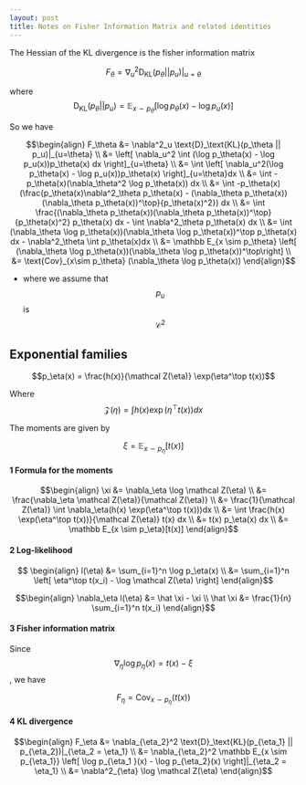 ```yaml
---
layout: post
title: Notes on Fisher Information Matrix and related identities
---
```


The Hessian of the KL divergence is the fisher information matrix

$$F_\theta = \nabla^2_u \text{D}_\text{KL}(p_\theta || p_u)|_{u=\theta} $$

where 
$$\text{D}_\text{KL}(p_\theta || p_u) = \mathbb E_{x \sim p_\theta} \left[ \log p_\theta(x) - \log {p_u(x)} \right]$$

So we have

$$\begin{align} F_\theta &= \nabla^2_u \text{D}_\text{KL}(p_\theta || p_u)|_{u=\theta} \\ &= \left[ \nabla_u^2 \int (\log p_\theta(x) - \log p_u(x))p_\theta(x) dx \right]_{u=\theta} \\ &= \int \left[ \nabla_u^2(\log p_\theta(x) - \log p_u(x))p_\theta(x) \right]_{u=\theta}dx \\ &= \int - p_\theta(x)(\nabla_\theta^2 \log p_\theta(x)) dx \\ &= \int -p_\theta(x)(\frac{p_\theta(x)\nabla^2_\theta p_\theta(x) - (\nabla_\theta p_\theta(x))(\nabla_\theta p_\theta(x))^\top}{p_\theta(x)^2}) dx \\ &= \int \frac{(\nabla_\theta p_\theta(x))(\nabla_\theta p_\theta(x))^\top}{p_\theta(x)^2} p_\theta(x) dx - \int \nabla^2_\theta p_\theta(x) dx \\ &= \int (\nabla_\theta \log p_\theta(x))(\nabla_\theta \log p_\theta(x))^\top p_\theta(x) dx - \nabla^2_\theta \int p_\theta(x)dx \\ &= \mathbb E_{x \sim p_\theta} \left[ (\nabla_\theta \log p_\theta(x))(\nabla_\theta \log p_\theta(x))^\top\right] \\ &= \text{Cov}_{x\sim p_\theta} (\nabla_\theta \log p_\theta(x)) \end{align}$$

- where we assume that $$p_u$$ is $$\mathcal C^2$$

## Exponential families

$$p_\eta(x) = \frac{h(x)}{\mathcal Z(\eta)} \exp(\eta^\top t(x))$$

Where $$\mathcal Z(\eta) = \int h(x) \exp(\eta^\top t(x)) dx$$

The moments are given by 

$$\xi = \mathbb E_{x \sim p_\eta} [t(x)]$$

#### 1 Formula for the moments

$$\begin{align} \xi &= \nabla_\eta \log \mathcal Z(\eta) \\ &= \frac{\nabla_\eta \mathcal Z(\eta)}{\mathcal Z(\eta)} \\ &= \frac{1}{\mathcal Z(\eta)} \int \nabla_\eta(h(x) \exp(\eta^\top t(x)))dx \\ &=  \int \frac{h(x) \exp(\eta^\top t(x))}{\mathcal Z(\eta)} t(x) dx \\ &= t(x) p_\eta(x) dx \\ &= \mathbb E_{x \sim p_\eta}[t(x)] \end{align}$$

#### 2 Log-likelihood

$$ \begin{align} l(\eta) &= \sum_{i=1}^n \log p_\eta(x) \\ &= \sum_{i=1}^n \left[ \eta^\top t(x_i) - \log \mathcal Z(\eta) \right] \end{align}$$


$$\begin{align} \nabla_\eta l(\eta) &= \hat \xi - \xi \\ \hat \xi &= \frac{1}{n} \sum_{i=1}^n t(x_i) \end{align}$$


#### 3 Fisher information matrix

Since $$\nabla_\eta \log p_\eta(x) = t(x) - \xi$$, we have

$$F_\eta = \text{Cov}_{x\sim p_\eta}(t(x))$$

#### 4 KL divergence

$$\begin{align}
  F_\eta &= \nabla_{\eta_2}^2 \text{D}_\text{KL}(p_{\eta_1} || p_{\eta_2})|_{\eta_2 = \eta_1} \\ &= \nabla_{\eta_2}^2 \mathbb E_{x \sim p_{\eta_1}} \left[ \log p_{\eta_1 }(x) - \log p_{\eta_2}(x) \right]|_{\eta_2 = \eta_1} \\ &= \nabla^2_{\eta} \log \mathcal Z(\eta)
\end{align}$$

